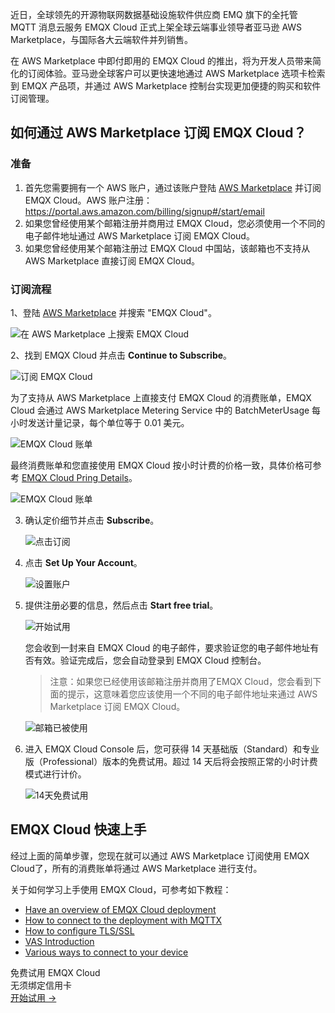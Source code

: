近日，全球领先的开源物联网数据基础设施软件供应商 EMQ 旗下的全托管 MQTT 消息云服务 EMQX Cloud 正式上架全球云端事业领导者亚马逊 AWS Marketplace，与国际各大云端软件并列销售。

在 AWS Marketplace 中即付即用的 EMQX Cloud 的推出，将为开发人员带来简化的订阅体验。亚马逊全球客户可以更快速地通过 AWS Marketplace 选项卡检索到 EMQX 产品项，并通过 AWS Marketplace 控制台实现更加便捷的购买和软件订阅管理。

## 如何通过 AWS Marketplace 订阅 EMQX Cloud？

### 准备

1. 首先您需要拥有一个 AWS 账户，通过该账户登陆 [AWS Marketplace](https://aws.amazon.com/marketplace) 并订阅 EMQX Cloud。AWS 账户注册：https://portal.aws.amazon.com/billing/signup#/start/email
2. 如果您曾经使用某个邮箱注册并商用过 EMQX Cloud，您必须使用一个不同的电子邮件地址通过 AWS Marketplace 订阅 EMQX Cloud。
3. 如果您曾经使用某个邮箱注册过 EMQX Cloud 中国站，该邮箱也不支持从 AWS Marketplace 直接订阅 EMQX Cloud。

### 订阅流程

1、登陆 [AWS Marketplace](https://aws.amazon.com/marketplace) 并搜索 "EMQX Cloud"。

   ![在 AWS Marketplace 上搜索 EMQX Cloud](https://assets.emqx.com/images/f8e23c502a94447de5567526708796b2.png)

2、找到 EMQX Cloud 并点击 **Continue to Subscribe**。

   ![订阅 EMQX Cloud](https://assets.emqx.com/images/df466c21b822a148f63cb2aa0de12013.png)

   为了支持从 AWS Marketplace 上直接支付 EMQX Cloud 的消费账单，EMQX Cloud 会通过 AWS Marketplace Metering Service 中的 BatchMeterUsage 每小时发送计量记录，每个单位等于 0.01 美元。

   ![EMQX Cloud 账单](https://assets.emqx.com/images/2b07f7ee84f978488f7446cc381ddb01.png)

   最终消费账单和您直接使用 EMQX Cloud 按小时计费的价格一致，具体价格可参考 [EMQX Cloud Pring Details](https://docs.emqx.com/en/cloud/latest/price/pricing.html#price-details)。

   ![EMQX Cloud 账单](https://assets.emqx.com/images/cfdd965de2b4bd5574c7a5d89de6766a.png)

3. 确认定价细节并点击 **Subscribe**。

   ![点击订阅](https://assets.emqx.com/images/b8bac5b457a97a8be9e58fb612946c62.png)

4. 点击 **Set Up Your Account**。

   ![设置账户](https://assets.emqx.com/images/322cb5988773965d0bdeef65f53936bb.png)

5. 提供注册必要的信息，然后点击 **Start free trial**。

   ![开始试用](https://assets.emqx.com/images/a38526451dda7718f7288cf29a3ff676.png)

   您会收到一封来自 EMQX Cloud 的电子邮件，要求验证您的电子邮件地址有否有效。验证完成后，您会自动登录到 EMQX Cloud 控制台。

   > 注意：如果您已经使用该邮箱注册并商用了EMQX Cloud，您会看到下面的提示，这意味着您应该使用一个不同的电子邮件地址来通过 AWS Marketplace 订阅 EMQX Cloud。

   ![邮箱已被使用](https://assets.emqx.com/images/0d263a8c01c8f0a562a0b0caba2ee170.png)

6. 进入 EMQX Cloud Console 后，您可获得 14 天基础版（Standard）和专业版（Professional）版本的免费试用。超过 14 天后将会按照正常的小时计费模式进行计价。

   ![14天免费试用](https://assets.emqx.com/images/93c02f7a327748b64b3d21e83b0a3e6c.png)


## EMQX Cloud 快速上手

经过上面的简单步骤，您现在就可以通过 AWS Marketplace 订阅使用 EMQX Cloud了，所有的消费账单将通过 AWS Marketplace 进行支付。

关于如何学习上手使用 EMQX Cloud，可参考如下教程：

- [Have an overview of EMQX Cloud deployment](https://docs.emqx.com/en/cloud/latest/create/overview.html)
- [How to connect to the deployment with MQTTX](https://docs.emqx.com/en/cloud/latest/connect_to_deployments/mqttx.html)
- [How to configure TLS/SSL](https://docs.emqx.com/en/cloud/latest/deployments/tls_ssl.html)
- [VAS Introduction](https://docs.emqx.com/en/cloud/latest/vas/vas-intro.html)
- [Various ways to connect to your device](https://docs.emqx.com/en/cloud/latest/connect_to_deployments/overview.html)



<section class="promotion">
    <div>
        免费试用 EMQX Cloud
        <div class="is-size-14 is-text-normal has-text-weight-normal">无须绑定信用卡</div>
    </div>
    <a href="https://accounts-zh.emqx.com/signup?continue=https://cloud.emqx.com/console/deployments/0?oper=new" class="button is-gradient px-5">开始试用 →</a>
</section>
